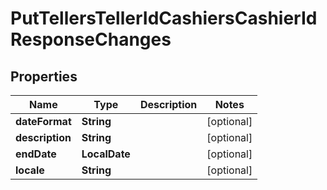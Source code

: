 

# PutTellersTellerIdCashiersCashierIdResponseChanges


## Properties

| Name | Type | Description | Notes |
|------------ | ------------- | ------------- | -------------|
|**dateFormat** | **String** |  |  [optional] |
|**description** | **String** |  |  [optional] |
|**endDate** | **LocalDate** |  |  [optional] |
|**locale** | **String** |  |  [optional] |



